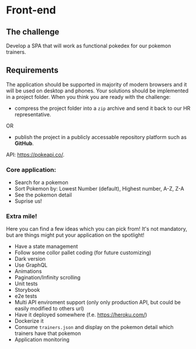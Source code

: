 # Front-end

## The challenge

Develop a SPA that will work as functional pokedex for our pokemon trainers.


## Requirements
The application should be supported in majority of modern browsers and it will be used on desktop and phones. Your solutions should be implemented in a project folder. When you think you are ready with the challenge: 
- compress the project folder into a `zip` archive and send it back to our HR representative.

OR

- publish the project in a publicly accessable repository platform such as **GitHub**.

API: https://pokeapi.co/.

### Core application:
- Search for a pokemon
- Sort Pokemon by:  Lowest Number (default), Highest number, A-Z, Z-A
- See the pokemon detail
- Suprise us!

### Extra mile!

Here you can find a few ideas which you can pick from! It's not mandatory, but are things might put your application on the spotlight!

- Have a state management
- Follow some collor pallet coding (for future customizing)
- Dark version
- Use GraphQL
- Animations
- Pagination/Infinity scrolling
- Unit tests
- Storybook
- e2e tests
- Multi API enviroment support (only only production API, but could be easily modified to others url)
- Have it deployed somewhere (f.e. https://heroku.com/)
- Dockerize it
- Consume `trainers.json` and display on the pokemon detail which trainers have that pokemon
- Application monitoring